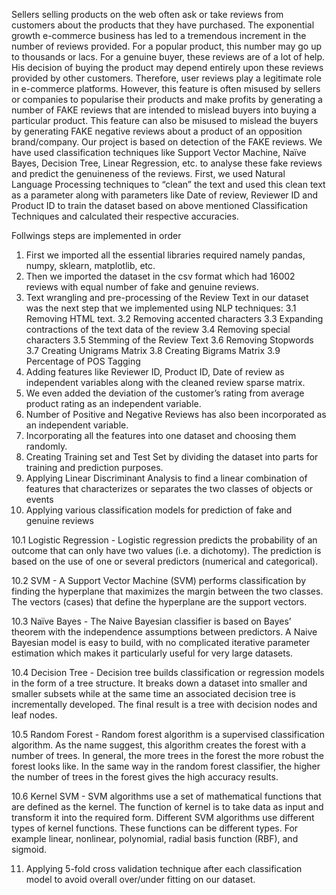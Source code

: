 
Sellers selling products on the web often ask or take reviews from customers about the products that
they have purchased. The exponential growth e-commerce business has led to a tremendous increment
in the number of reviews provided. For a popular product, this number may go up to thousands or lacs.
For a genuine buyer, these reviews are of a lot of help. His decision of buying the product may depend
entirely upon these reviews provided by other customers. Therefore, user reviews play a legitimate role
in e-commerce platforms. However, this feature is often misused by sellers or companies to popularise
their products and make profits by generating a number of FAKE reviews that are intended to mislead
buyers into buying a particular product. This feature can also be misused to mislead the buyers by
generating FAKE negative reviews about a product of an opposition brand/company. Our project is
based on detection of the FAKE reviews.
We have used classification techniques like Support Vector Machine, Naïve Bayes, Decision Tree,
Linear Regression, etc. to analyse these fake reviews and predict the genuineness of the reviews. First,
we used Natural Language Processing techniques to “clean” the text and used this clean text as a
parameter along with parameters like Date of review, Reviewer ID and Product ID to train the dataset
based on above mentioned Classification Techniques and calculated their respective accuracies.


Follwings steps are implemented in order
1. First we imported all the essential libraries required namely pandas, numpy, sklearn,
matplotlib, etc.
2. Then we imported the dataset in the csv format which had 16002 reviews with equal number of
fake and genuine reviews.
3. Text wrangling and pre-processing of the Review Text in our dataset was the next step that we
implemented using NLP techniques:
3.1 Removing HTML text.
3.2 Removing accented characters
3.3 Expanding contractions of the text data of the review
3.4 Removing special characters
3.5 Stemming of the Review Text
3.6 Removing Stopwords
3.7 Creating Unigrams Matrix
3.8 Creating Bigrams Matrix
3.9 Percentage of POS Tagging
4. Adding features like Reviewer ID, Product ID, Date of review as independent variables along
with the cleaned review sparse matrix.
5. We even added the deviation of the customer’s rating from average product rating as an
independent variable.
6. Number of Positive and Negative Reviews has also been incorporated as an independent
variable.
7. Incorporating all the features into one dataset and choosing them randomly.
8. Creating Training set and Test Set by dividing the dataset into parts for training and prediction
purposes.
9. Applying Linear Discriminant Analysis to find a linear combination of features that
characterizes or separates the two classes of objects or events
10. Applying various classification models for prediction of fake and genuine reviews

10.1 Logistic Regression - Logistic regression predicts the probability of an outcome that can
only have two values (i.e. a dichotomy). The prediction is based on the use of one or
several predictors (numerical and categorical).



10.2 SVM - A Support Vector Machine (SVM) performs classification by finding the
hyperplane that maximizes the margin between the two classes. The vectors (cases) that
define the hyperplane are the support vectors.

10.3 Naïve Bayes - The Naive Bayesian classifier is based on Bayes’ theorem with the
independence assumptions between predictors. A Naive Bayesian model is easy to
build, with no complicated iterative parameter estimation which makes it particularly
useful for very large datasets.

10.4 Decision Tree - Decision tree builds classification or regression models in the form of a
tree structure. It breaks down a dataset into smaller and smaller subsets while at the
same time an associated decision tree is incrementally developed. The final result is a
tree with decision nodes and leaf nodes.

10.5 Random Forest - Random forest algorithm is a supervised classification algorithm. As
the name suggest, this algorithm creates the forest with a number of trees. In general,
the more trees in the forest the more robust the forest looks like. In the same way in the
random forest classifier, the higher the number of trees in the forest gives the high
accuracy results.

10.6 Kernel SVM - SVM algorithms use a set of mathematical functions that are defined as
the kernel. The function of kernel is to take data as input and transform it into the
required form. Different SVM algorithms use different types of kernel functions. These
functions can be different types. For example linear, nonlinear, polynomial, radial basis
function (RBF), and sigmoid.

11. Applying 5-fold cross validation technique after each classification model to avoid overall
over/under fitting on our dataset.

